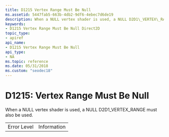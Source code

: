 ```yaml
---
title: D1215 Vertex Range Must Be Null
ms.assetid: 5447fab5-663b-4db2-9df6-4ebec7d6de19
description: When a NULL vertex shader is used, a NULL D2D1\_VERTEX\_RANGE must also be used.
keywords:
- D1215 Vertex Range Must Be Null Direct2D
topic_type:
- apiref
api_name:
- D1215 Vertex Range Must Be Null
api_type:
- NA
ms.topic: reference
ms.date: 05/31/2018
ms.custom: "seodec18"
---
```


# D1215: Vertex Range Must Be Null

When a NULL vertex shader is used, a NULL D2D1\_VERTEX\_RANGE must also be used.



|             |             |
|-------------|-------------|
| Error Level | Information |



 

 

 




